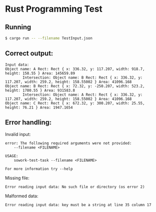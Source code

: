 # Rust Programming Test

## Running

```sh
$ cargo run -- --filename TestInput.json
```

## Correct output:

```
Input data:
Object name: A Rect: Rect { x: 336.32, y: 117.207, width: 918.7, height: 158.55 } Area: 145659.89
        Intersection: Object name: B Rect: Rect { x: 336.32, y: 117.207, width: 259.2, height: 158.55002 } Area: 41096.168
Object name: B Rect: Rect { x: 72.32, y: -250.207, width: 523.2, height: 1780.55 } Area: 931583.8
        Intersection: Object name: A Rect: Rect { x: 336.32, y: 117.207, width: 259.2, height: 158.55002 } Area: 41096.168
Object name: C Rect: Rect { x: 672.32, y: 300.207, width: 25.55, height: 76.21 } Area: 1947.1654
```

## Error handling:

Invalid input:

```
error: The following required arguments were not provided:
    --filename <FILENAME>

USAGE:
    sowork-test-task --filename <FILENAME>

For more information try --help
```

Missing file:

```
Error reading input data: No such file or directory (os error 2)
```

Malformed data:

```
Error reading input data: key must be a string at line 35 column 17
```
